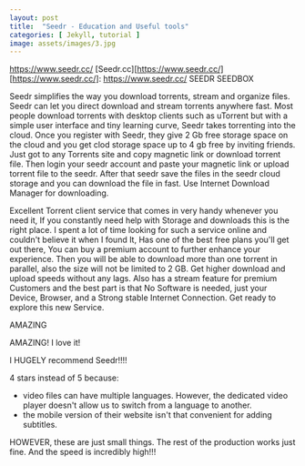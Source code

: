 ```yaml
---
layout: post
title:  "Seedr - Education and Useful tools"
categories: [ Jekyll, tutorial ]
image: assets/images/3.jpg
---
```

https://www.seedr.cc/
[Seedr.cc][https://www.seedr.cc/]
[https://www.seedr.cc/]: https://www.seedr.cc/
SEEDR SEEDBOX

Seedr simplifies the way you download torrents, stream and organize files. Seedr can let you direct download and stream torrents anywhere fast. Most people download torrents with desktop clients such as uTorrent but with a simple user interface and tiny learning curve, Seedr takes torrenting into the cloud. Once you register with Seedr, they give 2 Gb free storage space on the cloud and you get clod storage space up to 4 gb free by inviting friends. Just got to any Torrents site and copy magnetic link or download torrent file. Then login your seedr account and paste your magnetic link or upload torrent file to the seedr. After that seedr save the files in the seedr cloud storage and you can download the file in fast. Use Internet Download Manager for downloading.




Excellent Torrent client service that comes in very handy whenever you need it, If you constantly need help with Storage and downloads this is the right place. I spent a lot of time looking for such a service online and couldn't believe it when I found It, Has one of the best free plans you'll get out there, You can buy a premium account to further enhance your experience. Then you will be able to download more than one torrent in parallel, also the size will not be limited to 2 GB. Get higher download and upload speeds without any lags. Also has a stream feature for premium Customers and the best part is that No Software is needed, just your Device, Browser, and a Strong stable Internet Connection. Get ready to explore this new Service.

AMAZING

AMAZING! I love it!

I HUGELY recommend Seedr!!!!

4 stars instead of 5 because:
- video files can have multiple languages. However, the dedicated video player doesn't allow us to switch from a language to another.
- the mobile version of their website isn't that convenient for adding subtitles.

HOWEVER, these are just small things. The rest of the production works just fine. And the speed is incredibly high!!!